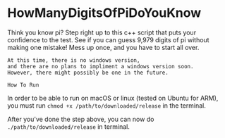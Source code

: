 # HowManyDigitsOfPiDoYouKnow
Think you know pi? Step right up to this c++ script that puts your confidence to the test. See if you can guess 9,979 digits of pi without making one mistake! Mess up once, and you have to start all over.

```
At this time, there is no windows version, 
and there are no plans to impliment a windows version soon. 
However, there might possibly be one in the future.
```

```How To Run```

In order to be able to run on macOS or linux (tested on Ubuntu for ARM), you must run ```chmod +x /path/to/downloaded/release``` in the terminal.

After you've done the step above, you can now do ```./path/to/downloaded/release``` in terminal.
